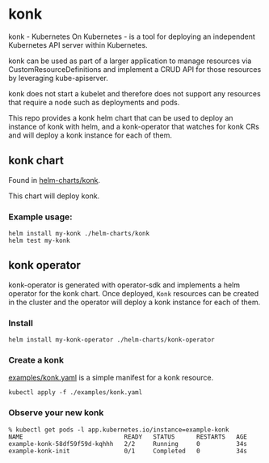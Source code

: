 # konk

konk - Kubernetes On Kubernetes - is a tool for deploying an independent Kubernetes API server within Kubernetes.

konk can be used as part of a larger application to manage resources via CustomResourceDefinitions and implement a CRUD API for those resources by leveraging kube-apiserver.

konk does not start a kubelet and therefore does not support any resources that require a node such as deployments and pods.

This repo provides a konk helm chart that can be used to deploy an instance of konk with helm, and a konk-operator that watches for konk CRs and will deploy a konk instance for each of them.

## konk chart

Found in [helm-charts/konk](helm-charts/konk).

This chart will deploy konk.

### Example usage:

    helm install my-konk ./helm-charts/konk
    helm test my-konk

## konk operator

konk-operator is generated with operator-sdk and implements a helm operator for the konk chart. Once deployed, `Konk` resources can be created in the cluster and the operator will deploy a konk instance for each of them.

### Install

    helm install my-konk-operator ./helm-charts/konk-operator

### Create a konk

[examples/konk.yaml](examples/konk.yaml) is a simple manifest for a konk resource.

    kubectl apply -f ./examples/konk.yaml

### Observe your new konk

    % kubectl get pods -l app.kubernetes.io/instance=example-konk
    NAME                            READY   STATUS      RESTARTS   AGE
    example-konk-58df59f59d-kqhhh   2/2     Running     0          34s
    example-konk-init               0/1     Completed   0          34s

